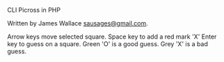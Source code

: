 CLI Picross in PHP

Written by James Wallace <sausages@gmail.com>.

Arrow keys move selected square.
Space key to add a red mark 'X'
Enter key to guess on a square.
Green 'O' is a good guess.
Grey 'X' is a bad guess.
